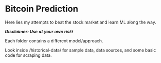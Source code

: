 # Bitcoin Prediction
Here lies my attempts to beat the stock market and learn ML along the way.

***Disclaimer: Use at your own risk!***

Each folder contains a different model/approach.

Look inside /historical-data/ for sample data, data sources, and some basic code for scraping data.
